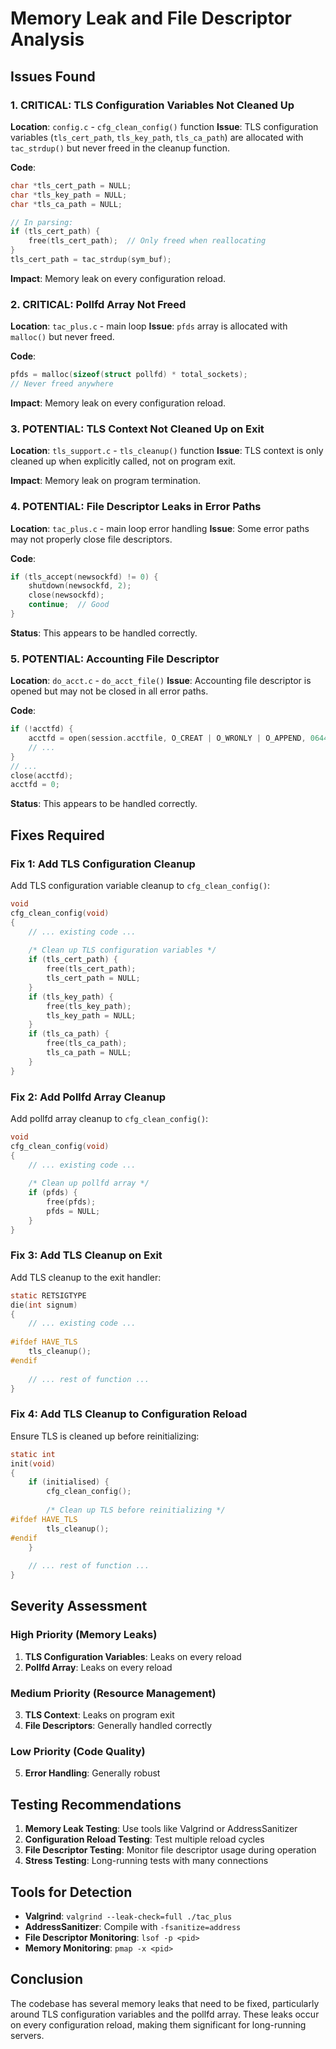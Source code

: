 # Memory Leak and File Descriptor Analysis

## Issues Found

### 1. **CRITICAL: TLS Configuration Variables Not Cleaned Up**

**Location**: `config.c` - `cfg_clean_config()` function
**Issue**: TLS configuration variables (`tls_cert_path`, `tls_key_path`, `tls_ca_path`) are allocated with `tac_strdup()` but never freed in the cleanup function.

**Code**:
```c
char *tls_cert_path = NULL;
char *tls_key_path = NULL;
char *tls_ca_path = NULL;

// In parsing:
if (tls_cert_path) {
    free(tls_cert_path);  // Only freed when reallocating
}
tls_cert_path = tac_strdup(sym_buf);
```

**Impact**: Memory leak on every configuration reload.

### 2. **CRITICAL: Pollfd Array Not Freed**

**Location**: `tac_plus.c` - main loop
**Issue**: `pfds` array is allocated with `malloc()` but never freed.

**Code**:
```c
pfds = malloc(sizeof(struct pollfd) * total_sockets);
// Never freed anywhere
```

**Impact**: Memory leak on every configuration reload.

### 3. **POTENTIAL: TLS Context Not Cleaned Up on Exit**

**Location**: `tls_support.c` - `tls_cleanup()` function
**Issue**: TLS context is only cleaned up when explicitly called, not on program exit.

**Impact**: Memory leak on program termination.

### 4. **POTENTIAL: File Descriptor Leaks in Error Paths**

**Location**: `tac_plus.c` - main loop error handling
**Issue**: Some error paths may not properly close file descriptors.

**Code**:
```c
if (tls_accept(newsockfd) != 0) {
    shutdown(newsockfd, 2);
    close(newsockfd);
    continue;  // Good
}
```

**Status**: This appears to be handled correctly.

### 5. **POTENTIAL: Accounting File Descriptor**

**Location**: `do_acct.c` - `do_acct_file()`
**Issue**: Accounting file descriptor is opened but may not be closed in all error paths.

**Code**:
```c
if (!acctfd) {
    acctfd = open(session.acctfile, O_CREAT | O_WRONLY | O_APPEND, 0644);
    // ...
}
// ...
close(acctfd);
acctfd = 0;
```

**Status**: This appears to be handled correctly.

## Fixes Required

### Fix 1: Add TLS Configuration Cleanup
Add TLS configuration variable cleanup to `cfg_clean_config()`:

```c
void
cfg_clean_config(void)
{
    // ... existing code ...
    
    /* Clean up TLS configuration variables */
    if (tls_cert_path) {
        free(tls_cert_path);
        tls_cert_path = NULL;
    }
    if (tls_key_path) {
        free(tls_key_path);
        tls_key_path = NULL;
    }
    if (tls_ca_path) {
        free(tls_ca_path);
        tls_ca_path = NULL;
    }
}
```

### Fix 2: Add Pollfd Array Cleanup
Add pollfd array cleanup to `cfg_clean_config()`:

```c
void
cfg_clean_config(void)
{
    // ... existing code ...
    
    /* Clean up pollfd array */
    if (pfds) {
        free(pfds);
        pfds = NULL;
    }
}
```

### Fix 3: Add TLS Cleanup on Exit
Add TLS cleanup to the exit handler:

```c
static RETSIGTYPE
die(int signum)
{
    // ... existing code ...
    
#ifdef HAVE_TLS
    tls_cleanup();
#endif
    
    // ... rest of function ...
}
```

### Fix 4: Add TLS Cleanup to Configuration Reload
Ensure TLS is cleaned up before reinitializing:

```c
static int
init(void)
{
    if (initialised) {
        cfg_clean_config();
        
        /* Clean up TLS before reinitializing */
#ifdef HAVE_TLS
        tls_cleanup();
#endif
    }
    
    // ... rest of function ...
}
```

## Severity Assessment

### High Priority (Memory Leaks)
1. **TLS Configuration Variables**: Leaks on every reload
2. **Pollfd Array**: Leaks on every reload

### Medium Priority (Resource Management)
3. **TLS Context**: Leaks on program exit
4. **File Descriptors**: Generally handled correctly

### Low Priority (Code Quality)
5. **Error Handling**: Generally robust

## Testing Recommendations

1. **Memory Leak Testing**: Use tools like Valgrind or AddressSanitizer
2. **Configuration Reload Testing**: Test multiple reload cycles
3. **File Descriptor Testing**: Monitor file descriptor usage during operation
4. **Stress Testing**: Long-running tests with many connections

## Tools for Detection

- **Valgrind**: `valgrind --leak-check=full ./tac_plus`
- **AddressSanitizer**: Compile with `-fsanitize=address`
- **File Descriptor Monitoring**: `lsof -p <pid>`
- **Memory Monitoring**: `pmap -x <pid>`

## Conclusion

The codebase has several memory leaks that need to be fixed, particularly around TLS configuration variables and the pollfd array. These leaks occur on every configuration reload, making them significant for long-running servers.
